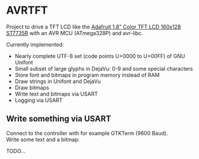 # AVRTFT

Project to drive a TFT LCD like the 
[Adafruit 1.8" Color TFT LCD 160x128 ST7735R](https://www.adafruit.com/product/358)
with an AVR MCU (ATmega328P) and avr-libc.  

Currently implemented:

* Nearly complete UTF-8 set (code points U+0000 to U+00FF) of GNU Unifont
* Small subset of large glyphs in DejaVu: 0-9 and some special characters
* Store font and bitmaps in program memory instead of RAM
* Draw strings in Unifont and DejaVu
* Draw bitmaps
* Write text and bitmaps via USART
* Logging via USART

## Write something via USART

Connect to the controller with for example GTKTerm (9600 Baud).  
Write some text and a bitmap:

TODO...
